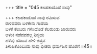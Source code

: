 +++
title = "045 ಕಲಹಕಾದೊಡೆ ನಾವು"

+++
ಕಲಹಕಾದೊಡೆ ನಾವು ರಮಿಸುವ  
ರುಳಿದವರು ಬಳಿಕೇನು ಗಾದೆಯ  
ಬಳಕೆ ಕೆಲಬರು ಗಳಿಸಿದೊಡೆ ಕೆಲರುಂಡು ಜಾರುವರು  
ಅಳುಕಿ ನಡೆವವರಲ್ಲ ನಿನ್ನಯ  
ಹಳಿವು ಹರಿಬವ ಹೇಳಿ ಚಿತ್ತವ  
ತಿಳುಹಿಕೊಂಬುದು ನಾವು ಭೀತರು ಧರ್ಮಜನ ಹೊರೆಗೆ     ॥45॥